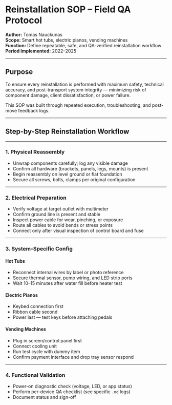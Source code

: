 # Reinstallation SOP – Field QA Protocol  
**Author:** Tomas Nauckunas  
**Scope:** Smart hot tubs, electric pianos, vending machines  
**Function:** Define repeatable, safe, and QA-verified reinstallation workflow  
**Period Implemented:** 2022–2025

---

## Purpose

To ensure every reinstallation is performed with maximum safety, technical accuracy, and post-transport system integrity — minimizing risk of component damage, client dissatisfaction, or power failure.

This SOP was built through repeated execution, troubleshooting, and post-move feedback logs.

---

## Step-by-Step Reinstallation Workflow

---

### 1. **Physical Reassembly**
- Unwrap components carefully; log any visible damage
- Confirm all hardware (brackets, panels, legs, mounts) is present
- Begin reassembly on level ground or flat foundation
- Secure all screws, bolts, clamps per original configuration

---

### 2. **Electrical Preparation**
- Verify voltage at target outlet with multimeter
- Confirm ground line is present and stable
- Inspect power cable for wear, pinching, or exposure
- Route all cables to avoid bends or stress points
- Connect only after visual inspection of control board and fuse

---

### 3. **System-Specific Config**

#### Hot Tubs
- Reconnect internal wires by label or photo reference
- Secure thermal sensor, pump wiring, and LED strip ports
- Wait 10–15 minutes after water fill before heater test

#### Electric Pianos
- Keybed connection first  
- Ribbon cable second  
- Power last — test keys before attaching pedals

#### Vending Machines
- Plug in screen/control panel first  
- Connect cooling unit  
- Run test cycle with dummy item  
- Confirm payment interface and drop tray sensor respond

---

### 4. **Functional Validation**
- Power-on diagnostic check (voltage, LED, or app status)
- Perform per-device QA checklist (see specific `.md` logs)
- Document status and sign-off
